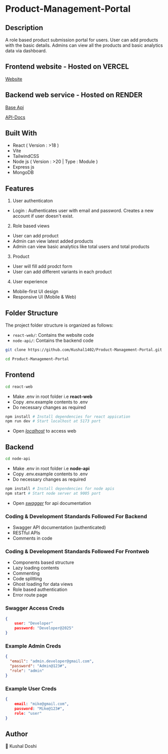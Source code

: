 # Product-Management-Portal

## Description
A role based product submission portal for users. User can add products with the basic details. Admins can view all the products and basic analytics data via dashboard.

## Frontend website - Hosted on VERCEL
[Website](https://product-management-portal-alpha.vercel.app)

## Backend web service - Hosted on RENDER

[Base Api](https://products-management-portal-backend.onrender.com)

[API-Docs](https://products-management-portal-backend.onrender.com/api-docs)

## Built With
- React ( Version : >18 )
- Vite
- TailwindCSS
- Node js ( Version : >20 | Type : Module )
- Express js
- MongoDB

## Features
1. User authenticaton
- Login : Authenticates user with email and password. Creates a new account if user doesn't exist.
2. Role based views
- User can add product
- Admin can view latest added products
- Admin can view basic analytics like total users and total products
3. Product
- User will fill add prodct form
- User can add  different variants in each product  
4. User experience
- Mobile-first UI design
- Responsive UI (Mobile & Web)

## Folder Structure
The project folder structure is organized as follows:

- `react-web/`: Contains the website code
- `node-api/`: Contains the backend code

```bash
git clone https://github.com/Kushal1402/Product-Management-Portal.git
```

```bash
cd Product-Management-Portal
```


## Frontend
```bash
cd react-web
```
- Make .env in root folder i.e **react-web**
- Copy .env.example contents to .env
- Do necessary changes as required
```bash
npm install # Install dependencies for react appication
npm run dev # Start localhost at 5173 port
```
- Open *[localhost](http://localhost:5173)* to access web

## Backend
```bash
cd node-api
```
- Make .env in root folder i.e **node-api**
- Copy .env.example contents to .env
- Do necessary changes as required
```bash
npm install # Install dependencies for node apis
npm start # Start node server at 9005 port
```
- Open *[swagger](http://localhost:9005/api-docs)* for api documentation

### Coding & Development Standards Followed For Backend
- Swagger API documentation (authenticated)
- RESTful APIs
- Comments in code

### Coding & Development Standards Followed For Frontweb
- Components based structure
- Lazy loading contents
- Commenting
- Code splitting
- Ghost loading for data views
- Role based authentication
- Error route page

### Swagger Access Creds
```json
{
    user: "Developer"
    password: "Developer@2025" 
}
```

### Example Admin Creds 
```json
{
  "email": "admin.developer@gmail.com",
  "password": "Admin@123#",
  "role": "admin"
}
```

### Example User Creds
```json
{
    email: "mike@gmail.com",
    password: "Mike@123#",
    role: "user"
}
```

## Author
👤 Kushal Doshi